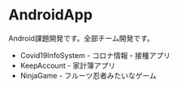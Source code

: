 # AndroidApp

Android課題開発です。全部チーム開発です。

* Covid19InfoSystem - コロナ情報・接種アプリ
* KeepAccount - 家計簿アプリ
* NinjaGame - フルーツ忍者みたいなゲーム
